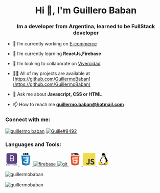 <h1 align="center">Hi 👋, I'm Guillero Baban</h1>
<h3 align="center">Im a developer from Argentina, learned to be FullStack developer</h3>

- 🔭 I’m currently working on [E-commerce](https://github.com/GuillermoBaban/E-commerce)

- 🌱 I’m currently learning **ReactJs,Firebase**

- 👯 I’m looking to collaborate on [Vivercidad](https://github.com/GuillermoBaban/E-commerce)

- 👨‍💻 All of my projects are available at [https://github.com/GuillermoBaban](https://github.com/GuillermoBaban)

- 💬 Ask me about **Javascript, CSS or HTML**

- 📫 How to reach me **guillermo.baban@hotmail.com**

<h3 align="left">Connect with me:</h3>
<p align="left">
<a href="https://www.linkedin.com/in/guillermo-baban-9b04b4201/" target="blank"><img align="center" src="https://raw.githubusercontent.com/rahuldkjain/github-profile-readme-generator/master/src/images/icons/Social/linked-in-alt.svg" alt="guillermo baban" height="30" width="40" /></a>
<a href="https://discord.gg/FbtdNtmX" target="blank"><img align="center" src="https://raw.githubusercontent.com/rahuldkjain/github-profile-readme-generator/master/src/images/icons/Social/discord.svg" alt="Guille#8492" height="30" width="40" /></a>
</p>

<h3 align="left">Languages and Tools:</h3>
<p align="left"> <a href="https://getbootstrap.com" target="_blank"> <img src="https://raw.githubusercontent.com/devicons/devicon/master/icons/bootstrap/bootstrap-plain-wordmark.svg" alt="bootstrap" width="40" height="40"/> </a> <a href="https://www.w3schools.com/css/" target="_blank"> <img src="https://raw.githubusercontent.com/devicons/devicon/master/icons/css3/css3-original-wordmark.svg" alt="css3" width="40" height="40"/> </a> <a href="https://firebase.google.com/" target="_blank"> <img src="https://www.vectorlogo.zone/logos/firebase/firebase-icon.svg" alt="firebase" width="40" height="40"/> </a> <a href="https://git-scm.com/" target="_blank"> <img src="https://www.vectorlogo.zone/logos/git-scm/git-scm-icon.svg" alt="git" width="40" height="40"/> </a> <a href="https://www.w3.org/html/" target="_blank"> <img src="https://raw.githubusercontent.com/devicons/devicon/master/icons/html5/html5-original-wordmark.svg" alt="html5" width="40" height="40"/> </a> <a href="https://developer.mozilla.org/en-US/docs/Web/JavaScript" target="_blank"> <img src="https://raw.githubusercontent.com/devicons/devicon/master/icons/javascript/javascript-original.svg" alt="javascript" width="40" height="40"/> </a> <a href="https://www.linux.org/" target="_blank"> <img src="https://raw.githubusercontent.com/devicons/devicon/master/icons/linux/linux-original.svg" alt="linux" width="40" height="40"/> </a> </p>

<p><img align="center" src="https://github-readme-stats.vercel.app/api/top-langs?username=guillermobaban&show_icons=true&theme=dracula&locale=en&layout=compact" alt="guillermobaban" /></p>

<p><img align="center" src="https://github-readme-streak-stats.herokuapp.com/?user=guillermobaban&theme=dark" alt="guillermobaban" /></p>
